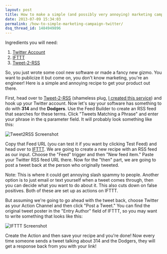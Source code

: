 ```yaml
---
layout: post
title: How to make a simple (and possibly very annoying) marketing campaign based off of Twitter
date: 2013-07-09 15:34:03
permalink: /how-to-simple-marketing-campaign-twitter/
dsq_thread_id: 1484949896
---
```


Ingredients you will need:

  1. <a title="Twitter" href="https://twitter.com/login" target="_blank">Twitter Account</a>
  2. <a title="IFTTT" href="http://ifttt.com" target="_blank">IFTTT</a>
  3. <a title="Tweet-2-RSS" href="http://tweet-2-rss.appspot.com" target="_blank">Tweet-2-RSS</a>

So, you just wrote some cool new software or made a fancy new gizmo. You want to publicize it but come on, you don't know marketing, you're an engineer! Here is a simple and annoying recipe to get your product out there.<!--more-->

First, head over to <a title="Tweet-2-RSS" href="http://tweet-2-rss.appspot.com" target="_blank">Tweet-2-RSS</a> (shameless plug, <a title="How to get RSS or XML output from the Twitter API" href="http://mattdodge.net/twitter-rss-xml/" target="_blank">I created this service</a>) and hook up your Twitter account. Now let's say your software has something to do with **314** and the **Dodgers**. Use the Feed Builder to create an RSS feed that searches for these terms. Click "Tweets Matching a Phrase" and enter your phrase in the q parameter field. It will probably look something like this:

![Tweet2RSS Screenshot]({{site.url}}/img/tweet2rss.png "Tweet2RSS Screenshot")

Copy that Feed URL (you can test it if you want by clicking Test Feed) and head over to <a title="IFTTT" href="http://ifttt.com" target="_blank">IFTTT</a>. We are going to create a new recipe with an RSS feed as our input. Choose the "Feed" trigger and then "New feed item." Paste your Twitter RSS feed URL there. Now for the "then" part, we are going to post a tweet back at the person who originally tweeted.

Note: This is where it could get annoying slash spammy to people. Another option is to just email or text yourself when a tweet comes through, then you can decide what you want to do about it. This also cuts down on false positives. Both of these are set up as actions on IFTTT.

But assuming we're going to go ahead with the tweet back, choose Twitter as your Action Channel and then click "Post a Tweet." You can find the original tweet poster in the "Entry Author" field of IFTTT, so you may want to write something that looks like this:

![IFTTT Screenshot]({{site.url}}/img/ifttt.png "IFTTT Screenshot")

Create the Action and then save your recipe and you're done! Now every time someone sends a tweet talking about 314 and the Dodgers, they will get a response back from you with your link!
